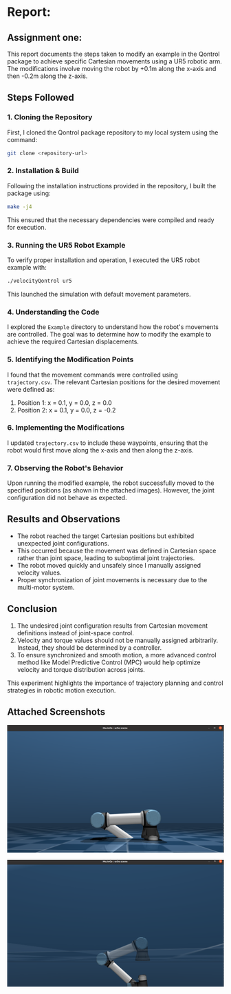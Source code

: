# Report: 

## Assignment one:
This report documents the steps taken to modify an example in the Qontrol package to achieve specific Cartesian movements using a UR5 robotic arm. The modifications involve moving the robot by +0.1m along the x-axis and then -0.2m along the z-axis.

## Steps Followed

### 1. Cloning the Repository
First, I cloned the Qontrol package repository to my local system using the command:
```bash
git clone <repository-url>
```

### 2. Installation & Build
Following the installation instructions provided in the repository, I built the package using:
```bash
make -j4
```
This ensured that the necessary dependencies were compiled and ready for execution.

### 3. Running the UR5 Robot Example
To verify proper installation and operation, I executed the UR5 robot example with:
```bash
./velocityQontrol ur5
```
This launched the simulation with default movement parameters.

### 4. Understanding the Code
I explored the `Example` directory to understand how the robot's movements are controlled. The goal was to determine how to modify the example to achieve the required Cartesian displacements.

### 5. Identifying the Modification Points
I found that the movement commands were controlled using `trajectory.csv`. The relevant Cartesian positions for the desired movement were defined as:

1. Position 1: x = 0.1, y = 0.0, z = 0.0
2. Position 2: x = 0.1, y = 0.0, z = -0.2

### 6. Implementing the Modifications
I updated `trajectory.csv` to include these waypoints, ensuring that the robot would first move along the x-axis and then along the z-axis.

### 7. Observing the Robot's Behavior
Upon running the modified example, the robot successfully moved to the specified positions (as shown in the attached images). However, the joint configuration did not behave as expected.

## Results and Observations
- The robot reached the target Cartesian positions but exhibited unexpected joint configurations.
- This occurred because the movement was defined in Cartesian space rather than joint space, leading to suboptimal joint trajectories.
- The robot moved quickly and unsafely since I manually assigned velocity values.
- Proper synchronization of joint movements is necessary due to the multi-motor system.

## Conclusion
1. The undesired joint configuration results from Cartesian movement definitions instead of joint-space control.
2. Velocity and torque values should not be manually assigned arbitrarily. Instead, they should be determined by a controller.
3. To ensure synchronized and smooth motion, a more advanced control method like Model Predictive Control (MPC) would help optimize velocity and torque distribution across joints.

This experiment highlights the importance of trajectory planning and control strategies in robotic motion execution.

## Attached Screenshots
![Initial Position: x=0.1 y=0.0 z=0.0](images/position-x=0.1.png)

![Final Position: x=0.1 y=0.0 z=-0.2](images/position-x=0.1-z=-0.2.png)

